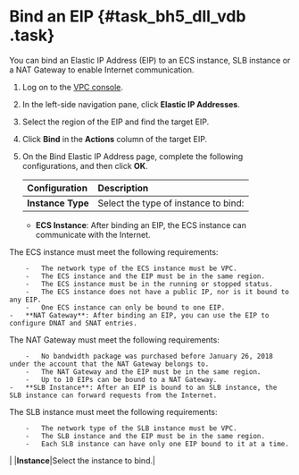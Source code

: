 # Bind an EIP {#task_bh5_dll_vdb .task}

You can bind an Elastic IP Address \(EIP\) to an ECS instance, SLB instance or a NAT Gateway to enable Internet communication.

1.  Log on to the [VPC console](https://vpcnext.console.aliyun.com). 
2.  In the left-side navigation pane, click **Elastic IP Addresses**. 
3.  Select the region of the EIP and find the target EIP. 
4.  Click **Bind** in the **Actions** column of the target EIP. 
5.  On the Bind Elastic IP Address page, complete the following configurations, and then click **OK**. 

    |Configuration|Description|
    |:------------|:----------|
    |**Instance Type**| Select the type of instance to bind:

     -   **ECS Instance**: After binding an EIP, the ECS instance can communicate with the Internet.

The ECS instance must meet the following requirements:

        -   The network type of the ECS instance must be VPC.
        -   The ECS instance and the EIP must be in the same region.
        -   The ECS instance must be in the running or stopped status.
        -   The ECS instance does not have a public IP, nor is it bound to any EIP.
        -   One ECS instance can only be bound to one EIP.
    -   **NAT Gateway**: After binding an EIP, you can use the EIP to configure DNAT and SNAT entries.

The NAT Gateway must meet the following requirements:

        -   No bandwidth package was purchased before January 26, 2018 under the account that the NAT Gateway belongs to.
        -   The NAT Gateway and the EIP must be in the same region.
        -   Up to 10 EIPs can be bound to a NAT Gateway.
    -   **SLB Instance**: After an EIP is bound to an SLB instance, the SLB instance can forward requests from the Internet.

The SLB instance must meet the following requirements:

        -   The network type of the SLB instance must be VPC.
        -   The SLB instance and the EIP must be in the same region.
        -   Each SLB instance can have only one EIP bound to it at a time.
 |
    |**Instance**|Select the instance to bind.|


